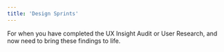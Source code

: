 ```yaml
---
title: 'Design Sprints'
---
```


For when you have completed the UX Insight Audit or User Research, and now need to bring these findings to life.